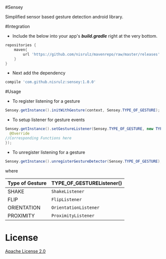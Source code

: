 #Sensey

Simplified sensor based gesture detection android library.

#Integration
- Include the below into your app's ***build.gradle*** right at the very bottom.
```gradle
repositories {
    maven{
        url 'https://github.com/nisrulz/mavenrepo/raw/master/releases'
    }
}
```
- Next add the dependency
```gradle
compile 'com.github.nisrulz:sensey:1.0.0'
```

#Usage
+ To register listening for a gesture
```java
Sensey.getInstance().initWithGesture(context, Sensey.TYPE_OF_GESTURE);
```

+ To setup listener for gesture events
```java
Sensey.getInstance().setGestureListener(Sensey.TYPE_OF_GESTURE, new TYPE_OF_GESTUREListener() {
  @Override
//Corresponding Functions here
});
```

+ To unregister listening for a gesture
```java
Sensey.getInstance().unregisterGestureDetector(Sensey.TYPE_OF_GESTURE);
```

where

|Type of Gesture|TYPE_OF_GESTUREListener()|
|---|---|
|SHAKE|`ShakeListener`|
|FLIP|`FlipListener`|
|ORIENTATION|`OrientationListener`|
|PROXIMITY|`ProximityListener`|

# License

 <a rel="license" href="http://www.apache.org/licenses/LICENSE-2.0.html" target="_blank">Apache License 2.0</a>
